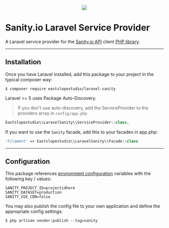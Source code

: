 <p align="center"><img src="https://laravel.com/assets/img/components/logo-laravel.svg"></p>

# Sanity.io Laravel Service Provider

A Laravel service provider for the [Sanity.io API](https://sanity.io/) client [PHP library](https://github.com/sanity-io/sanity-php).

---

## Installation

Once you have Laravel installed, add this package to your project in the typical composer way:

```shell
$ composer require eastslopestudio/laravel-sanity
```

Laravel >= 5 uses Package Auto-Discovery.

> If you don't use auto-discovery, add the ServiceProvider to the providers array in `config/app.php`

```php
Eastslopestudio\\LaravelSanity\\ServiceProvider::class,
```
If you want to use the `Sanity` facade, add this to your facades in app.php:

```php
'Filament' => Eastslopestudio\\LaravelSanity\\Facade::class
```

---

## Configuration

This package references [environment configuration](https://laravel.com/docs/5.6/configuration#environment-configuration) variables with the following key / values:

```
SANITY_PROJECT_ID=projectidhere
SANITY_DATASET=production
SANITY_USE_CDN=false
```

You may also publish the config file to your own application and define the appropriate config settings:

```shell
$ php artisan vendor:publish --tag=sanity
```
